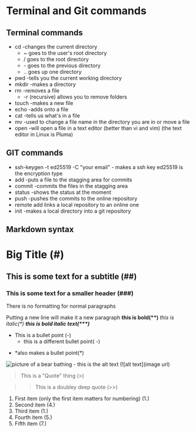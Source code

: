 # Terminal and Git commands
## Terminal commands
- cd -changes the current directory
    - ~ goes to the user's root directory
    - / goes to the root directory
    - \- goes to the previous directory
    - .. goes up one directory
- pwd -tells you the current working directory
- mkdir -makes a directory
- rm -removes a file
    - -r (recursive) allows you to remove folders
- touch -makes a new file
- echo -adds onto a file
- cat -tells us what's in a file
- mv -used to change a file name in the directory you are in or move a file
- open -will open a file in a text editor (better than vi and vim) (the text editor in Linux is Pluma)

## GIT commands
- ssh-keygen -t ed25519 -C "your email" - makes a ssh key ed25519 is the encryption type
- add -puts a file to the stagging area for commits
- commit -commits the files in the stagging area
- status -shows the status at the moment
- push -pushes the commits to the online repository
- remote add <name> <url> links a local repository to an online one
- init -makes a local directory into a git repository

## Markdown syntax

# Big Title (#)
## This is some text for a subtitle (##)
### This is some text for a smaller header (###)
There is no formatting for normal paragraphs

Putting a new line will make it a new paragraph
**this is bold(\*\*)**
*this is italic(\*)*
***this is bold italic text(\*\*\*)***
- This is a bullet point (-)
    - this is a different bullet point( \-)
* *also makes a bullet point(\*)

![picture of a bear bathing - this is the alt text](https://placebear.com/300/100)
(\![alt text](image url)

>This is a "Quote" thing (\>)

>> This is a doubley deep quote (\>\>)

1. First item (only the first item matters for numbering) (1.)
4. Second item (4.)
1. Third item (1.)
5. Fourth item (5.)
7. Fifth item (7.)

